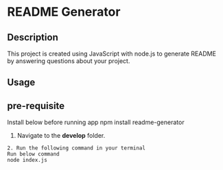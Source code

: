 # README Generator

## Description

This project is created using JavaScript with node.js to generate README by answering questions about your project.

## Usage

## pre-requisite

Install below before running app
npm install readme-generator



1. Navigate to the **develop** folder.

```
2. Run the following command in your terminal
Run below command
node index.js
```
